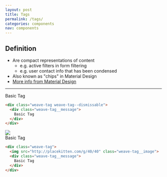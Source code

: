 ```yaml
---
layout: post
title: Tags
permalink: /tags/
categories: components
nav: components
---
```


## Definition
- Are compact representations of content
  - e.g. active filters in form filtering
  - e.g. user contact info that has been condensed
- Also known as "chips" in Material Design
- [More info from Material Design](https://material.google.com/components/chips.html#)

-----

<div class="weave-tag weave-tag--dismissable">
  <div class="weave-tag__message">
    Basic Tag
  </div>
</div>

```html
<div class="weave-tag weave-tag--dismissable">
  <div class="weave-tag__message">
    Basic Tag
  </div>
</div>
```

<div class="weave-tag">
  <img src="http://placekitten.com/g/40/40" class="weave-tag__image">
  <div class="weave-tag__message">
    Basic Tag
  </div>
</div>

```html
<div class="weave-tag">
  <img src="http://placekitten.com/g/40/40" class="weave-tag__image">
  <div class="weave-tag__message">
    Basic Tag
  </div>
</div>
```
